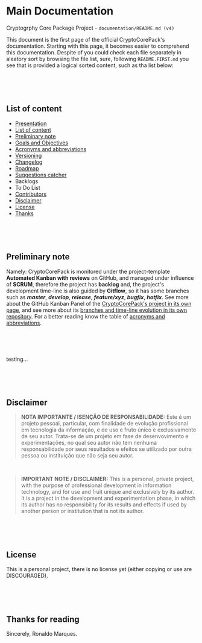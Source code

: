 <a name="presentation"></a>

# Main Documentation 
Cryptogrphy Core Package Project - `documentation/README.md (v4)`  
  
This document is the first page of the official CryptoCorePack's documentation. Starting with this page, it becomes easier to comprehend this documentation. Despite of you could check each file separately in aleatory sort by browsing the file list, sure, following `README.FIRST.md` you see that is provided a logical sorted content, such as tha list below:  

&nbsp;  
&nbsp;  
&nbsp;  
<a name="list-of-content"></a>

## List of content
- [Presentation](#presentation)
- [List of content](#list-of-content)
- [Preliminary note](#preliminary-note)
- [Goals and Objectives](goals-objectives.md)
- [Acronyms and abbreviations](acronyms-abbreviations.md)
- [Versioning](versioning.md)
- [Changelog](changelog.md)
- [Roadmap](roadmap.md)
- [Suggestions catcher](acronyms-abbreviations.md)
- Backlogs
- To Do List
- [Contributors](contributors.md)
- [Disclaimer](#disclaimer)
- [License](#license)
- [Thanks](#thanks)  

&nbsp;  
&nbsp;  
&nbsp;  
<a name="preliminary-note"></a>

## Preliminary note
Namely: CryptoCorePack is monitored under the project-template **Automated Kanban with reviews** on GitHub, and managed under influence of **SCRUM**, therefore the project has **backlog** and, the project's development time-line is also guided by **Gitflow**, so it has some branches such as **_master_**, **_develop_**, **_release_**, **_feature/xyz_**, **_bugfix_**, **_hotfix_**. See more about the GitHub Kanban Panel of the [CryptoCorePack's project in its own page](https://github.com/users/ROPIMASI/projects/9), and see more about its [branches and time-line evolution in its own repository](https://github.com/ROPIMASI/CryptoCorePack). For a better reading know the table of [acronyms and abbreviations](https://github.com/ROPIMASI/CryptoCorePack/tree/master/documentation/acronyms-abbreviations.md).  

&nbsp;  
&nbsp;  
&nbsp;  

testing...

&nbsp;  
&nbsp;  
&nbsp;  
<a name="disclaimer"></a>

## Disclaimer
>**NOTA IMPORTANTE / ISENÇÃO DE RESPONSABILIDADE:**
>Este é um projeto pessoal, particular, com finalidade de evolução profissional em tecnologia da informação, e de uso e fruto único e exclusivamente de seu autor. Trata-se de um projeto em fase de desenvovimento e experimentações, no qual seu autor não tem nenhuma responsabilidade por seus resultados e efeitos se utilizado por outra pessoa ou instituição que não seja seu autor.  
  
&nbsp;  
  
>**IMPORTANT NOTE / DISCLAIMER:**
>This is a personal, private project, with the purpose of professional development in information technology, and for use and fruit unique and exclusively by its author. It is a project in the development and experimentation phase, in which its author has no responsibility for its results and effects if used by another person or institution that is not its author.  

&nbsp;  
&nbsp;  
&nbsp;  
<a name="license"></a>

## License
This is a personal project, there is no license yet (either copying or use are DISCOURAGED).  

&nbsp;  
&nbsp;  
&nbsp;  
<a name="thanks"></a>

## Thanks for reading
Sincerely, Ronaldo Marques.  
&nbsp;  
&nbsp;  
&nbsp;  
